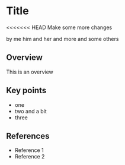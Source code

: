 # Title

<<<<<<< HEAD
Make some more changes

by me him and her and more and some others

## Overview

This is an overview

## Key points

* one
* two and a bit
* three

## References

* Reference 1
* Reference 2
